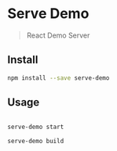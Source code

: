 # Serve Demo

> React Demo Server

## Install

```bash
npm install --save serve-demo
```

## Usage

```bash

serve-demo start

serve-demo build

```